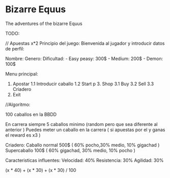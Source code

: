 # Bizarre Equus

The adventures of the bizarre Equus

TODO:

// Apuestas x*2
Principio del juego:
Bienvenida al jugador y introducir datos de perfil:

Nombre:
Genero:
Dificultad:
    - Easy peasy: 300$
    - Medium: 200$
    - Demon: 100$

Menu principal:

1. Apostar
   1.1 Introducir caballo
   1.2 Start
   p 3. Shop
   3.1 Buy
   3.2 Sell
   3.3 Criadero
2. Exit

//Algoritmo:

100 caballos en la BBDD

En carrera siempre 5 caballos minimo (random pero que sea diferente al anterior )
Puedes meter un caballo en la carrera ( si apuestas por el y ganas el reward es x3 )

Criadero:
Caballo normal 500$ ( 60% pocho,30% medio, 10% gigachad )
Supercaballo 100$ ( 60% gigachad, 30% medio, 10% pocho )

Caracteristicas influentes:
Velocidad: 40%
Resistencia: 30%
Agilidad: 30%

(x * 40) + (x * 30) + (x * 30) / 100

